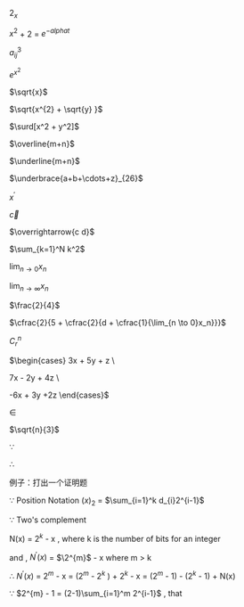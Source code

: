 $2_{x}$ 

$x^{2}$ + 2 = $e^{-alpha t}$

$a^{3}_{ij}$

$e^{x^2}$

$\sqrt{x}$

$\sqrt{x^{2} + \sqrt{y} }$ 

 $\surd[x^2 + y^2]$

$\overline{m+n}$

$\underline{m+n}$

$\underbrace{a+b+\cdots+z}_{26}$

$x^\prime$

$\vec{c}$

$\overrightarrow{c d}$

$\sum_{k=1}^N k^2$

$\lim_{n \to 0}x_n$

$\lim_{n \to \infty}x_n$

$\frac{2}{4}$

$\cfrac{2}{5 + \cfrac{2}{d + \cfrac{1}{\lim_{n \to 0}x_n}}}$

$C^n_r$

$\begin{cases}
3x + 5y + z \

7x - 2y + 4z \

-6x + 3y +2z
\end{cases}$

$\in$

$\sqrt{n}{3}$

$\because$

$\therefore$

例子：打出一个证明题

$\because$ Position Notation $(x)_{2}$ = $\sum_{i=1}^k d_{i}2^{i-1}$

$\because$ Two's complement

N(x) = $2^{k}$ - x , where k is the number of bits for an integer

and , $N^\prime(x)$ = $\2^{m}$ - x where m > k

$\therefore$ $N^\prime(x)$ = $2^{m}$ - x = ($2^{m}$ - $2^{k}$ ) + $2^{k}$ - x = ($2^{m}$ - 1) - ($2^{k}$ - 1) + N(x)

$\because$ $2^{m} - 1 = (2-1)\sum_{i=1}^m 2^{i-1}$ , that